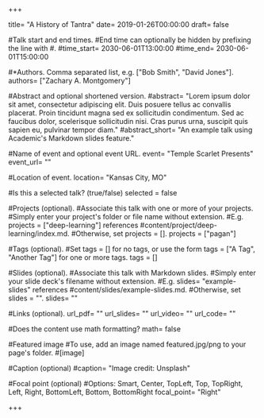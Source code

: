 +++

title= "A History of Tantra" 
date= 2019-01-26T00:00:00 
draft= false

#Talk start and end times. 
#End time can optionally be hidden by prefixing the line with #. 
#time_start= 2030-06-01T13:00:00 
#time_end= 2030-06-01T15:00:00

#*Authors. Comma separated list, e.g. ["Bob Smith", "David Jones"]. 
authors= ["Zachary A. Montgomery"]

#Abstract and optional shortened version. 
#abstract= "Lorem ipsum dolor sit amet, consectetur adipiscing elit. Duis posuere tellus ac convallis placerat. Proin tincidunt magna sed ex sollicitudin condimentum. Sed ac faucibus dolor, scelerisque sollicitudin nisi. Cras purus urna, suscipit quis sapien eu, pulvinar tempor diam." 
#abstract_short= "An example talk using Academic's Markdown slides feature."

#Name of event and optional event URL. 
event= "Temple Scarlet Presents" 
event_url= ""

#Location of event. 
location= "Kansas City, MO"

#Is this a selected talk? (true/false) 
selected = false

#Projects (optional). #Associate this talk with one or more of your projects. #Simply enter your project's folder or file name without extension. #E.g. projects = ["deep-learning"] references #content/project/deep-learning/index.md. #Otherwise, set projects = []. projects = ["pagan"]

#Tags (optional). 
#Set tags = [] for no tags, or use the form tags = ["A Tag", "Another Tag"] for one or more tags. 
tags = []

#Slides (optional). 
#Associate this talk with Markdown slides. 
#Simply enter your slide deck's filename without extension. 
#E.g. slides= "example-slides" references 
#content/slides/example-slides.md. 
#Otherwise, set slides = "". 
slides= ""

#Links (optional). 
url_pdf= "" 
url_slides= "" 
url_video= "" 
url_code= ""

#Does the content use math formatting? math= false

#Featured image 
#To use, add an image named featured.jpg/png to your page's folder. 
#[image]

#Caption (optional) 
#caption= "Image credit: Unsplash"

#Focal point (optional) 
#Options: Smart, Center, TopLeft, Top, TopRight, Left, Right, BottomLeft, Bottom, BottomRight 
focal_point= "Right"

+++
